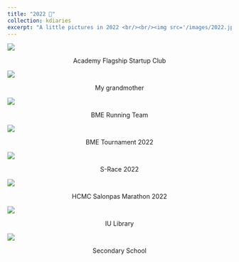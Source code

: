 ```yaml
---
title: "2022 🚀"
collection: kdiaries
excerpt: "A little pictures in 2022 <br/><br/><img src='/images/2022.jpg' width='70%'>"
---
```


<img src="/images/2022/acaflagshipquynhon.jpg">
<p style="text-align: center;">Academy Flagship Startup Club</p>

<img src="/images/2022/ngoai2022.jpg">
<p style="text-align: center;">My grandmother</p>

<img src="/images/2022/bmerunning.jpg">
<p style="text-align: center;">BME Running Team</p>

<img src="/images/2022/bmesport2022.jpg">
<p style="text-align: center;">BME Tournament 2022</p>

<img src="/images/2022/srace2022.jpg">
<p style="text-align: center;">S-Race 2022</p>

<img src="/images/2022/hcmcmarathon2022.jpg">
<p style="text-align: center;">HCMC Salonpas Marathon 2022</p>

<img src="/images/2022/thuvienIU.jpg">
<p style="text-align: center;">IU Library</p>

<img src="/images/2022/9a2022.jpg">
<p style="text-align: center;">Secondary School</p>